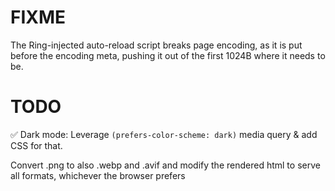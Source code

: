 FIXME
=====

The Ring-injected auto-reload script breaks page encoding, as it is put before the encoding meta, pushing it out of the first 1024B where it needs to be.

TODO
====

✅ Dark mode: Leverage `(prefers-color-scheme: dark)` media query & add CSS for that.

Convert .png to also .webp and .avif and modify the rendered html to serve all formats, whichever the browser prefers
